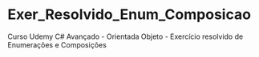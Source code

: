 # Exer_Resolvido_Enum_Composicao
Curso Udemy C# Avançado - Orientada Objeto - Exercício resolvido de Enumerações e Composições
